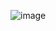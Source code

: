 ![image](https://user-images.githubusercontent.com/100708547/234100806-020f7479-5133-4dd6-b40b-c799907d5370.png)
